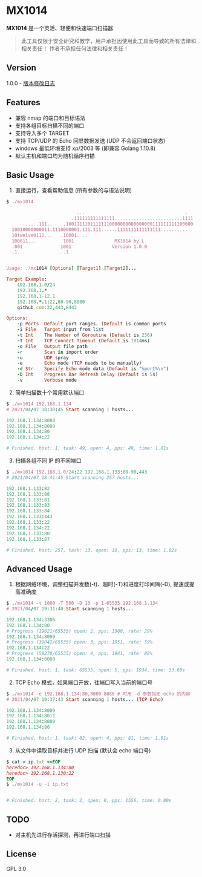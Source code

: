 # MX1014

**MX1014** 是一个灵活、轻便和快速端口扫描器

> 此工具仅限于安全研究和教学，用户承担因使用此工具而导致的所有法律和相关责任！ 作者不承担任何法律和相关责任！


## Version

1.0.0 - [版本修改日志](CHANGELOG.md)



## Features

* 兼容 nmap 的端口和目标语法
* 支持各组目标扫描不同的端口
* 支持导入多个 TARGET
* 支持 TCP/UDP 的 Echo 回显数据发送 (UDP 不会返回端口状态)
* windows 最低环境支持 xp/2003 等 (即兼容 Golang 1.10.8)
* 默认主机和端口均为随机循序扫描



## Basic Usage
1. 直接运行，查看帮助信息 (所有参数的与语法说明)
```ruby
$ ./mx1014

                          ...                                     .
                        .111111111111111.........................1111
      ......111..    .10011111011111110000000000000000111111111100000
  10010000000011.1110000001.111.111......1111111111111111..........
  10twelve0111...   .10001. ..
  100011...          1001               MX1014 by L
  .001              1001               Version 1.0.0
  .1.              ...1.


Usage: ./mx1014 [Options] [Target1] [Target2]...

Target Example:
    192.168.1.0/24
    192.168.1.*
    192.168.1-12.1
    192.168.*.1:22,80-90,8080
    github.com:22,443,8443

Options:
    -p Ports  Default port ranges. (Default is common ports
    -i File   Target input from list
    -t Int    The Number of Goroutine (Default is 256)
    -T Int    TCP Connect Timeout (Default is 1014ms)
    -o File   Output file path
    -r        Scan in import order
    -u        UDP spray
    -e        Echo mode (TCP needs to be manually)
    -d Str    Specify Echo mode data (Default is "%port%\n")
    -D Int    Progress Bar Refresh Delay (Default is 5s)
    -v        Verbose mode
```

2. 简单扫描数十个常用默认端口
```ruby
$ ./mx1014 192.168.1.134
# 2021/04/07 18:38:45 Start scanning 1 hosts...

192.168.1.134:8080
192.168.1.134:8009
192.168.1.134:80
192.168.1.134:22

# Finished. host: 1, task: 49, open: 4, pps: 49, time: 1.01s
```

3. 扫描各组不同 IP 的不同端口
```ruby
$ ./mx1014 192.168.1.0/24:22 192.168.1.133:80-90,443
# 2021/04/07 18:41:45 Start scanning 257 hosts...

192.168.1.133:82
192.168.1.133:88
192.168.1.133:81
192.168.1.133:83
192.168.1.133:84
192.168.1.133:443
192.168.1.133:22
192.168.1.134:22
192.168.1.133:80
192.168.1.133:87

# Finished. host: 257, task: 13, open: 10, pps: 13, time: 1.02s
```


## Advanced Usage
1. 根据网络环境，调整扫描并发数(-t)、超时(-T)和进度打印间隔(-D), 提速或提高准确度
```ruby
$ ./mx1014 -t 1000 -T 500 -D 10 -p 1-65535 192.168.1.134
# 2021/04/07 19:31:40 Start scanning 1 hosts...

192.168.1.134:3306
192.168.1.134:80
# Progress (19021/65535) open: 2, pps: 1900, rate: 29%
192.168.1.134:8009
# Progress (39042/65535) open: 3, pps: 1951, rate: 59%
192.168.1.134:22
# Progress (58270/65535) open: 4, pps: 1941, rate: 88%
192.168.1.134:8080

# Finished. host: 1, task: 65535, open: 5, pps: 1934, time: 33.88s
```

2. TCP Echo 模式，如果端口开放，往端口写入当前的端口号
```ruby
$ ./mx1014 -e 192.168.1.134:80,8000-8080 # 可用 -d 参数指定 echo 的内容
# 2021/04/07 19:37:43 Start scanning 1 hosts... (TCP Echo)

192.168.1.134:8009
192.168.1.134:8011
192.168.1.134:8080
192.168.1.134:80

# Finished. host: 1, task: 82, open: 4, pps: 81, time: 1.01s
```

3. 从文件中读取目标并进行 UDP 扫描 (默认会 echo 端口号)
```ruby
$ cat > ip.txt <<EOF
heredoc> 192.168.1.134:80
heredoc> 192.168.1.130:22
EOF
$ ./mx1014 -u -i ip.txt                                                                                                                                                                   # 2021/04/07 19:50:39 Start scanning 2 hosts...


# Finished. host: 2, task: 2, open: 0, pps: 1556, time: 0.00s
```


## TODO

 * 对主机先进行存活探测，再进行端口扫描


## License

GPL 3.0
